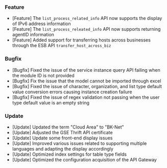 ### Feature

- [Feature] The `list_process_related_info` API now supports the display of IPv6 address information
- [Feature] The `list_process_releated_info` API now supports returning agentID information
- [Feature] Added support for transferring hosts across businesses through the ESB API `transfer_host_across_biz` 

### Bugfix

- [Bugfix] Fixed the issue of the service instance query API failing when the module ID is not provided
- [Bugfix] Fix the issue that the model cannot be imported through excel
- [Bugfix] Fixed the issue of character, organization, and list type default value conversion errors causing instance creation failure 
- [Bugfix] Fixed the issue of regex validation not passing when the user type default value is an empty string 

### Update

- [Update] Updated the term "Cloud Area" to "BK-Net"
- [Update] Adjusted the GSE Thrift API certificate
- [Update] Update some front-end display issues
- [Update] Improved various issues related to supporting multiple languages and adapting the display accordingly
- [Update] Optimized index settings for table type fields 
- [Update] Optimized the configuration acquisition of the API Gateway
